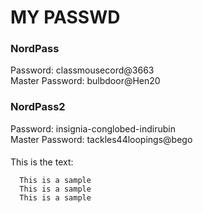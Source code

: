 # MY PASSWD
### NordPass
Password:
        classmousecord@3663<br>
Master Password:
        bulbdoor@Hen20

### NordPass2
Password:
        insignia-conglobed-indirubin<br>
Master Password:
        tackles44loopings@bego

####

This is the text:
``` 
  This is a sample 
  This is a sample
  This is a sample
```
####
